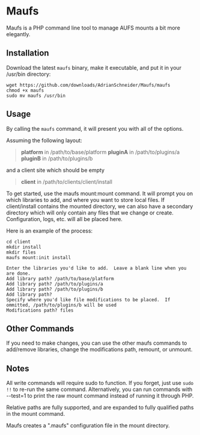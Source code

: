 # Maufs

Maufs is a PHP command line tool to manage AUFS mounts a bit more elegantly.  

## Installation

Download the latest `maufs` binary, make it executable, and put it in your /usr/bin directory:

    wget https://github.com/downloads/AdrianSchneider/Maufs/maufs
    chmod +x maufs
    sudo mv maufs /usr/bin

## Usage

By calling the `maufs` command, it will present you with all of the options.

Assuming the following layout:

> **platform** in /path/to/base/platform
> **pluginA** in /path/to/plugins/a
> **pluginB** in /path/to/plugins/b
    
and a client site which should be empty

> **client** in /path/to/clients/client/install

To get started, use the maufs mount:mount command.  It will prompt you on which libraries to add, and where you want to store local files. If client/install contains the mounted directory, we can also have a secondary directory which will only contain any files that we change or create. Configuration, logs, etc. will all be placed here.

Here is an example of the process:

    cd client
    mkdir install
    mkdir files
    maufs mount:init install
    
    Enter the libraries you'd like to add.  Leave a blank line when you are done.
    Add library path? /path/to/base/platform
    Add library path? /path/to/plugins/a
    Add library path? /path/to/plugins/b
    Add library path? 
    Specify where you'd like file modifications to be placed.  If ommitted, /path/to/plugins/b will be used
    Modifications path? files

## Other Commands

If you need to make changes, you can use the other maufs commands to add/remove libraries, change the modifications path, remount, or unmount.

## Notes

All write commands will require sudo to function.  If you forget, just use `sudo !!` to re-run the same command.  Alternatively, you can run commands with --test=1 to print the raw mount command instead of running it through PHP.

Relative paths are fully supported, and are expanded to fully qualified paths in the mount command.

Maufs creates a ".maufs" configuration file in the mount directory.

